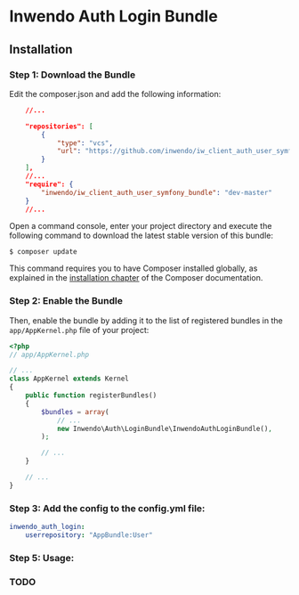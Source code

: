 Inwendo Auth Login Bundle
========================

Installation
------------

### Step 1: Download the Bundle

Edit the composer.json and add the following information:

````json
    //...

    "repositories": [
        {
            "type": "vcs",
            "url": "https://github.com/inwendo/iw_client_auth_user_symfony_bundle"
        }
    ],
    //...
    "require": {
        "inwendo/iw_client_auth_user_symfony_bundle": "dev-master"
    }
    //...
````

Open a command console, enter your project directory and execute the
following command to download the latest stable version of this bundle:

```console
$ composer update
```

This command requires you to have Composer installed globally, as explained
in the [installation chapter](https://getcomposer.org/doc/00-intro.md)
of the Composer documentation.

### Step 2: Enable the Bundle

Then, enable the bundle by adding it to the list of registered bundles
in the `app/AppKernel.php` file of your project:

```php
<?php
// app/AppKernel.php

// ...
class AppKernel extends Kernel
{
    public function registerBundles()
    {
        $bundles = array(
            // ...
            new Inwendo\Auth\LoginBundle\InwendoAuthLoginBundle(),
        );

        // ...
    }

    // ...
}
```

### Step 3: Add the config to the config.yml file:

```yaml
inwendo_auth_login:
    userrepository: "AppBundle:User"
```

### Step 5: Usage:

### TODO